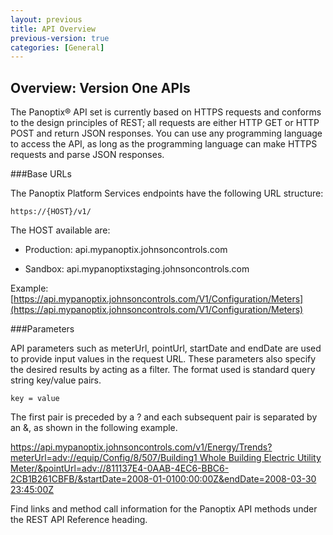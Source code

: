 ```yaml
--- 
layout: previous 
title: API Overview 
previous-version: true
categories: [General] 
--- 
```


## Overview: Version One APIs
The Panoptix® API set is currently based on HTTPS requests and conforms to the design principles of REST; all requests are either HTTP GET or HTTP POST and return JSON responses. You can use any programming language to access the API, as long as the programming language can make HTTPS requests and parse JSON responses.
 
###Base URLs
 
The Panoptix Platform Services endpoints have the following URL structure:

	https://{HOST}/v1/

The HOST available are:

- Production: api.mypanoptix.johnsoncontrols.com
	
- Sandbox: api.mypanoptixstaging.johnsoncontrols.com
 
Example: [https://api.mypanoptix.johnsoncontrols.com/V1/Configuration/Meters](https://api.mypanoptix.johnsoncontrols.com/V1/Configuration/Meters)
 
###Parameters
 
API parameters such as meterUrl, pointUrl, startDate and endDate are used to provide input values in the request URL. These parameters also specify the desired results by acting as a filter. The format used is standard query string key/value pairs.
 
	key = value

The first pair is preceded by a ? and each subsequent pair is separated by an &, as shown in the following example.

[https://api.mypanoptix.johnsoncontrols.com/v1/Energy/Trends?meterUrl=adv://equip/Config/8/507/Building1 Whole Building Electric Utility Meter/&pointUrl=adv://811137E4-0AAB-4EC6-BBC6-2CB1B261CBFB/&startDate=2008-01-0100:00:00Z&endDate=2008-03-30 23:45:00Z](https://api.mypanoptix.johnsoncontrols.com/v1/Energy/Trends?meterUrl=adv://equip/Config/8/507/Building1%20Whole%20Building%20Electric%20Utility%20Meter/&pointUrl=adv://811137E4-0AAB-4EC6-BBC6-2CB1B261CBFB/&startDate=2008-01-0100:00:00Z&endDate=2008-03-30%2023:45:00Z)

 
Find links and method call information for the Panoptix API methods under the REST API Reference heading.

